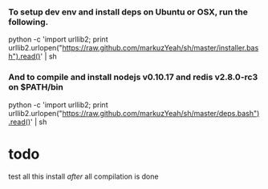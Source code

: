 ### To setup dev env and install deps on Ubuntu or OSX, run the following.

python -c 'import urllib2; print urllib2.urlopen("https://raw.github.com/markuzYeah/sh/master/installer.bash").read()' | sh

### And to compile and install nodejs v0.10.17 and redis v2.8.0-rc3 on $PATH/bin

python -c 'import urllib2; print urllib2.urlopen("https://raw.github.com/markuzYeah/sh/master/deps.bash").read()' | sh

# todo

test all this install *after* all compilation is done

